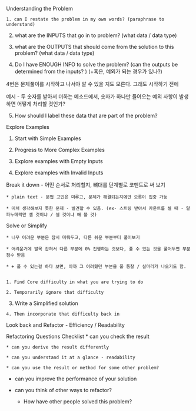 Understanding the Problem 

	1. can I restate the problem in my own words? (paraphrase to understand)

2. what are the INPUTS that go in to problem? (what data / data type) 

3. what are the OUTPUTS that should come from the solution to this problem? (what data / data type) 

4. Do I have ENOUGH INFO to solve the problem? (can the outputs be determined from the inputs? ) (+혹은, 예외가 되는 경우가 있나?) 

4번은 문제풀이를 시작하고 나서야 알 수 있을 지도 모른다. 그래도 시작하기 전에 

예시 - 두 숫자를 받아서 더하는 메소드에서, 숫자가 하나만 들어오는 예외 사항이 발생하면 어떻게 처리할 것인가? 

5. How should I label these data that are part of the problem? 



Explore Examples

1. Start with Simple Examples
	
2. Progress to More Complex Examples
	
3. Explore examples with Empty Inputs
	
4. Explore examples with Invalid Inputs


Break it down - 어떤 순서로 처리할지, 뼈대를 단계별로 코멘트로 써 보기

	* plain text - 문법 고민은 미루고, 문제가 해결되는지에만 오롯이 집중 가능 
 
	* 미처 생각해보지 못한 문제 - 발견할 수 있음. (ex- 스트링 받아서 카운트를 셀 때 - 알파누메릭만 셀 것이냐 / 셀 것이냐 해 볼 것) 



Solve or Simplify 

	* 너무 어려운 부분은 잠시 미뤄두고, 다른 쉬운 부분부터 풀어보기
  
	* 어려운거에 발목 잡혀서 다른 부분에 0% 진행하는 것보다, 풀 수 있는 것을 풀어두면 부분점수 받음
  
	* + 풀 수 있는걸 하다 보면, 아까 그 어려웠던 부분을 풀 통찰 / 실마리가 나오기도 함. 


	1. Find Core difficulty in what you are trying to do 
  
	2. Temporarily ignore that difficulty
  
  3. Write a Simplified solution
  
	4. Then incorporate that difficulty back in 


Look back and Refactor - Efficiency / Readability

Refactoring Questions Checklist
	* can you check the result 
  
	* can you derive the result differently
  
	* can you understand it at a glance - readability
  
	* can you use the result or method for some other problem?
  
  * can you improve the performance of your solution
  
  * can you think of other ways to refactor? 
  
	* How have other people solved this problem? 





